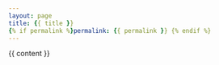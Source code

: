 ```yaml
---
layout: page
title: {{ title }}
{% if permalink %}permalink: {{ permalink }} {% endif %}
---
```


{{ content }}
